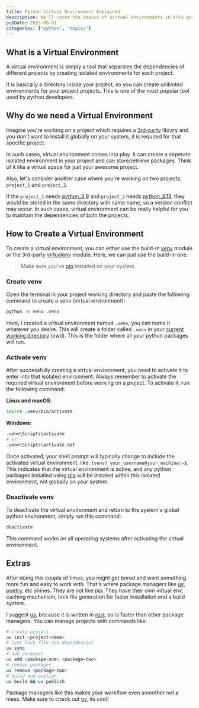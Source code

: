 ```yaml
---
title: Python Virtual Environment Explained
description: We'll cover the basics of virtual environments in this guide and how to use them. We will then take a closer look at how virtual environments actually work.
pubDate: 2025-08-01
categories: ["python", "topics"]
---
```


## What is a Virtual Environment

A virtual environment is simply a tool that separates the dependencies of different projects by creating isolated environments for each project.

It is basically a directory inside your project, so you can create unilimted environments for your project projects.
This is one of the most popular tool used by python developers.

## Why do we need a Virtual Environment

Imagine you're working on a project which requires a [3rd-party](https://en.wikipedia.org/wiki/Third-party_software_component) library and you don't want to install it globally on your system, it is required for that specific project.

In such cases, virtual environment comes into play. It can create a seperate isolated environment in your project and can store/retrieve packages.
Think of it like a virtual space for just your awesome project.

Also, let's consider another case where you're working on two projects, `project_1` and `project_2`.

If the `project_1` needs [python_3.9](https://www.python.org/downloads/release/python-390/) and `project_2` needs [python_3.13](https://www.python.org/downloads/release/python-3130/),
they would be stored in the same directory with same name, so a version conflict may occur.
In such cases, virtual environment can be really helpful for you to maintain the dependencies of both the projects.

## How to Create a Virtual Environment

To create a virtual environment, you can either use the build-in [venv](https://docs.python.org/3/library/venv.html) module or the 3rd-party [virtualenv](https://pypi.org/project/virtualenv/) module.
Here, we can just use the build-in one.

> Make sure you've [pip](https://pypi.org/project/pip/) installed on your system.

### Create venv

Open the terminal in your project working directory and paste the following command to create a venv (virtual environment):

```bash
python -m venv .venv
```

Here, I created a virtual environment named `.venv`, you can name it whatever you desire. This will create a folder called `.venv` in your [current working directory](https://en.wikipedia.org/wiki/Working_directory) (cwd).
This is the folder where all your python packages will run.

### Activate venv

After successfully creating a virtual environment, you need to activate it to enter into that isolated environment.
Always remember to activate the required virtual environment before working on a project.
To activate it, run the following command:

**Linux and macOS**:

```bash
source .venv/bin/activate
```

**Windows**:

```bash
.venv\Scripts\activate
# or
.venv\Scripts\activate.bat
```

Once activated, your shell prompt will typically change to include the activated virtual environment, like: `(venv) your_username@your_machine:~$`.
This indicates that the virtual environment is active, and any python packages installed using [pip](https://pip.pypa.io/en/stable/) will be instaled within this isolated environment, not globally on your system.

### Deactivate venv

To deactivate the virtual environment and return to the system's global python environment, simply run this command:

```bash
deactivate
```

This command works on all operating systems after activating the virtual environment.

## Extras

After doing this couple of times, you might get bored and want something more fun and easy to work with. That's where package managers like [uv](https://docs.astral.sh/uv/), [poetry](https://python-poetry.org/), etc shines.
They are not like pip. They have their own virtual env, caching mechanism, lock file generation for faster installation and a build system.

I suggest [uv](https://docs.astral.sh/uv/), because it is written in [rust](https://www.rust-lang.org/), so is faster than other package managers.
You can manage projects with commands like:

```bash
# create project
uv init <project-name>
# sync lock file and dependencies
uv sync
# add packages
uv add <package-one> <package-two>
# remove packages
uv remove <package-two>
# build and publish
uv build && uv publish
```

Package managers like this makes your workflow even smoother not a mess.
Make sure to check out [uv](https://docs.astral.sh/uv/), its cool!
